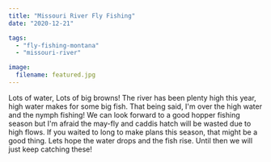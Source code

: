 ```yaml
---
title: "Missouri River Fly Fishing"
date: "2020-12-21"

tags:
  - "fly-fishing-montana"
  - "missouri-river"

image:
  filename: featured.jpg
---
```


Lots of water, Lots of big browns! The river has been plenty high this year, high water makes for some big fish. That being said, I'm over the high water and the nymph fishing! We can look forward to a good hopper fishing season but I'm afraid the may-fly and caddis hatch will be wasted due to high flows. If you waited to long to make plans this season, that might be a good thing. Lets hope the water drops and the fish rise. Until then we will just keep catching these!
